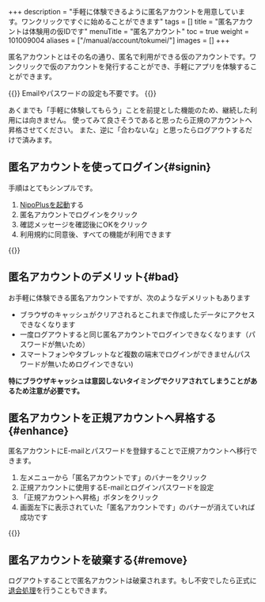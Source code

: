 +++
description = "手軽に体験できるように匿名アカウントを用意しています。ワンクリックですぐに始めることができます"
tags = []
title = "匿名アカウントは体験用の仮IDです"
menuTitle = "匿名アカウント"
toc = true
weight = 101009004
aliases = ["/manual/account/tokumei/"]
images = []
+++

匿名アカウントとはその名の通り、匿名で利用ができる仮のアカウントです。ワンクリックで仮のアカウントを発行することができ、手軽にアプリを体験することができます。

{{<alice pos="right" icon="ok">}}
Emailやパスワードの設定も不要です。
{{</alice>}}

あくまでも「手軽に体験してもらう」ことを前提とした機能のため、継続した利用には向きません。
使ってみて良さそうであると思ったら正規のアカウントへ昇格させてください。
また、逆に「合わないな」と思ったらログアウトするだけで済みます。

## 匿名アカウントを使ってログイン{#signin}

手順はとてもシンプルです。

1. [NipoPlusを起動](https://nipo-plus.web.app/)する
1. 匿名アカウントでログインをクリック
1. 確認メッセージを確認後にOKをクリック
1. 利用規約に同意後、すべての機能が利用できます

{{<appscreen filename="signup-anonymous" title="匿名アカウントはEmailやパスワードの設定をせずに利用できる仮のアカウントです">}}

## 匿名アカウントのデメリット{#bad}

お手軽に体験できる匿名アカウントですが、次のようなデメリットもあります

- ブラウザのキャッシュがクリアされるとこれまで作成したデータにアクセスできなくなります
- 一度ログアウトすると同じ匿名アカウントでログインできなくなります（パスワードが無いため）
- スマートフォンやタブレットなど複数の端末でログインができません(パスワードが無いためログインできない)

**特にブラウザキャッシュは意図しないタイミングでクリアされてしまうことがあるため注意が必要です。**

## 匿名アカウントを正規アカウントへ昇格する{#enhance}

匿名アカウントにE-mailとパスワードを登録することで正規アカウントへ移行できます。

1. 左メニューから「匿名アカウントです」のバナーをクリック
1. 正規アカウントに使用するE-mailとログインパスワードを設定
1. 「正規アカウントへ昇格」ボタンをクリック
1. 画面左下に表示されていた「匿名アカウントです」のバナーが消えていれば成功です


{{<appscreen filename="promotion-account" title="匿名アカウントを正規アカウントへ昇格させるにはEmailとパスワードを設定します">}}

## 匿名アカウントを破棄する{#remove}

ログアウトすることで匿名アカウントは破棄されます。もし不安でしたら正式に[退会処理](/docs/manual/remove/org/)を行うこともできます。
